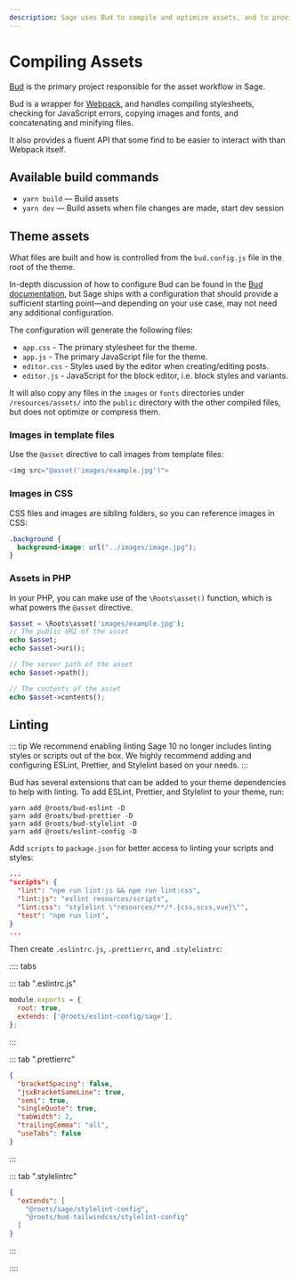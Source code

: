 ```yaml
---
description: Sage uses Bud to compile and optimize assets, and to provide a simple interface for doing so.
---
```


# Compiling Assets

[Bud](https://github.com/roots/bud) is the primary project responsible for the asset workflow in Sage.

Bud is a wrapper for [Webpack](https://webpack.github.io/), and handles compiling stylesheets, checking for JavaScript errors, copying images and fonts, and concatenating and minifying files.

It also provides a fluent API that some find to be easier to interact with than Webpack itself.

## Available build commands

- `yarn build` — Build assets
- `yarn dev` — Build assets when file changes are made, start dev session

## Theme assets

What files are built and how is controlled from the `bud.config.js` file in the root of the theme.

In-depth discussion of how to configure Bud can be found in the [Bud documentation](https://bud.js.org/), but Sage ships with a configuration that should provide a sufficient starting point—and depending on your use case, may not need any additional configuration.

The configuration will generate the following files:

- `app.css` - The primary stylesheet for the theme.
- `app.js` - The primary JavaScript file for the theme.
- `editor.css` - Styles used by the editor when creating/editing posts.
- `editor.js` - JavaScript for the block editor, i.e. block styles and variants.

It will also copy any files in the `images` or `fonts` directories under `/resources/assets/` into the `public` directory with the other compiled files, but does not optimize or compress them.

### Images in template files

Use the `@asset` directive to call images from template files:

```php
<img src="@asset('images/example.jpg')">
```

### Images in CSS
CSS files and images are sibling folders, so you can reference images in CSS:
```css
.background {
  background-image: url("../images/image.jpg");
}
```

### Assets in PHP

In your PHP, you can make use of the `\Roots\asset()` function, which is what powers the `@asset` directive.

```php
$asset = \Roots\asset('images/example.jpg');
// The public URI of the asset
echo $asset;
echo $asset->uri();

// The server path of the asset
echo $asset->path();

// The contents of the asset 
echo $asset->contents();
```

## Linting

::: tip We recommend enabling linting
Sage 10 no longer includes linting styles or scripts out of the box. We highly recommend adding and configuring ESLint, Prettier, and Stylelint based on your needs.
:::

Bud has several extensions that can be added to your theme dependencies to help with linting. To add ESLint, Prettier, and Stylelint to your theme, run:

```
yarn add @roots/bud-eslint -D
yarn add @roots/bud-prettier -D 
yarn add @roots/bud-stylelint -D
yarn add @roots/eslint-config -D
```

Add `scripts` to `package.json` for better access to linting your scripts and styles:

```json
...
"scripts": {
  "lint": "npm run lint:js && npm run lint:css",
  "lint:js": "eslint resources/scripts",
  "lint:css": "stylelint \"resources/**/*.{css,scss,vue}\"",
  "test": "npm run lint",
}
...
```

Then create `.eslintrc.js`, `.prettierrc`, and `.stylelintrc`:

:::: tabs

::: tab ".eslintrc.js"

```js
module.exports = {
  root: true,
  extends: ['@roots/eslint-config/sage'],
};
```

:::

::: tab ".prettierrc"

```json
{
  "bracketSpacing": false,
  "jsxBracketSameLine": true,
  "semi": true,
  "singleQuote": true,
  "tabWidth": 2,
  "trailingComma": "all",
  "useTabs": false
}
```

:::

::: tab ".stylelintrc"

```json
{
  "extends": [
    "@roots/sage/stylelint-config",
    "@roots/bud-tailwindcss/stylelint-config"
  ]
}
```

:::

::::
